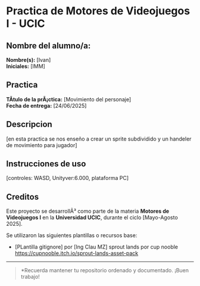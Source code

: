 # Practica de Motores de Videojuegos I - UCIC 

## Nombre del alumno/a:
**Nombre(s):** [Ivan]  
**Iniciales:** [IMM]

## Practica #
**TÃ­tulo de la prÃ¡ctica:** [Movimiento del personaje]  
**Fecha de entrega:** [24/06/2025]

##  Descripcion
[en esta practica se nos enseño a crear un sprite subdividido y un handeler de movimiento para jugador]

## Instrucciones de uso
[controles: WASD, Unityver:6.000, plataforma PC]


##
## Creditos
Este proyecto se desarrollÃ³ como parte de la materia **Motores de Videojuegos I** en la **Universidad UCIC**, durante el ciclo [Mayo-Agosto 2025].

Se utilizaron las siguientes plantillas o recursos base:
- [PLantilla gitignore] por [Ing Clau MZ]
sprout lands por cup nooble https://cupnooble.itch.io/sprout-lands-asset-pack 


---

> *Recuerda mantener tu repositorio ordenado y documentado. ¡Buen trabajo! 